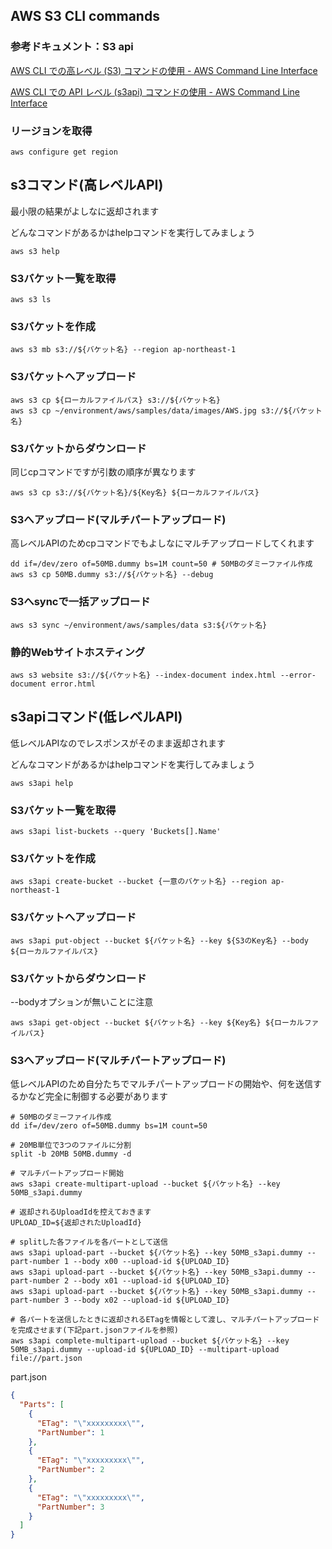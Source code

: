 ## AWS S3 CLI commands

### 参考ドキュメント：S3 api

[AWS CLI での高レベル (S3) コマンドの使用 - AWS Command Line Interface](https://docs.aws.amazon.com/ja_jp/cli/latest/userguide/cli-services-s3-commands.html)

[AWS CLI での API レベル (s3api) コマンドの使用 - AWS Command Line Interface](https://docs.aws.amazon.com/ja_jp/cli/latest/userguide/cli-services-s3-apicommands.html)

### リージョンを取得

```shell
aws configure get region
```

## s3コマンド(高レベルAPI)

最小限の結果がよしなに返却されます

どんなコマンドがあるかはhelpコマンドを実行してみましょう

```shell
aws s3 help
```

### S3バケット一覧を取得

```shell
aws s3 ls
```

### S3バケットを作成

```shell
aws s3 mb s3://${バケット名} --region ap-northeast-1
```

### S3バケットへアップロード

```shell
aws s3 cp ${ローカルファイルパス} s3://${バケット名}
aws s3 cp ~/environment/aws/samples/data/images/AWS.jpg s3://${バケット名}
```

### S3バケットからダウンロード

同じcpコマンドですが引数の順序が異なります

```shell
aws s3 cp s3://${バケット名}/${Key名} ${ローカルファイルパス}
```

### S3へアップロード(マルチパートアップロード)

高レベルAPIのためcpコマンドでもよしなにマルチアップロードしてくれます

```shell
dd if=/dev/zero of=50MB.dummy bs=1M count=50 # 50MBのダミーファイル作成
aws s3 cp 50MB.dummy s3://${バケット名} --debug
```

### S3へsyncで一括アップロード

```shell
aws s3 sync ~/environment/aws/samples/data s3:${バケット名}
```

### 静的Webサイトホスティング

```shell
aws s3 website s3://${バケット名} --index-document index.html --error-document error.html
```

## s3apiコマンド(低レベルAPI)

低レベルAPIなのでレスポンスがそのまま返却されます

どんなコマンドがあるかはhelpコマンドを実行してみましょう

```shell
aws s3api help
```

### S3バケット一覧を取得

```shell
aws s3api list-buckets --query 'Buckets[].Name'
```

### S3バケットを作成

```shell
aws s3api create-bucket --bucket {一意のバケット名} --region ap-northeast-1
```

### S3バケットへアップロード

```shell
aws s3api put-object --bucket ${バケット名} --key ${S3のKey名} --body ${ローカルファイルパス}
```

### S3バケットからダウンロード

--bodyオプションが無いことに注意

```shell
aws s3api get-object --bucket ${バケット名} --key ${Key名} ${ローカルファイルパス}
```

### S3へアップロード(マルチパートアップロード)

低レベルAPIのため自分たちでマルチパートアップロードの開始や、何を送信するかなど完全に制御する必要があります

```shell
# 50MBのダミーファイル作成
dd if=/dev/zero of=50MB.dummy bs=1M count=50

# 20MB単位で3つのファイルに分割
split -b 20MB 50MB.dummy -d

# マルチパートアップロード開始
aws s3api create-multipart-upload --bucket ${バケット名} --key 50MB_s3api.dummy

# 返却されるUploadIdを控えておきます
UPLOAD_ID=${返却されたUploadId}

# splitした各ファイルを各パートとして送信
aws s3api upload-part --bucket ${バケット名} --key 50MB_s3api.dummy --part-number 1 --body x00 --upload-id ${UPLOAD_ID}
aws s3api upload-part --bucket ${バケット名} --key 50MB_s3api.dummy --part-number 2 --body x01 --upload-id ${UPLOAD_ID}
aws s3api upload-part --bucket ${バケット名} --key 50MB_s3api.dummy --part-number 3 --body x02 --upload-id ${UPLOAD_ID}

# 各パートを送信したときに返却されるETagを情報として渡し、マルチパートアップロードを完成させます(下記part.jsonファイルを参照)
aws s3api complete-multipart-upload --bucket ${バケット名} --key 50MB_s3api.dummy --upload-id ${UPLOAD_ID} --multipart-upload file://part.json
```

part.json

```json
{
  "Parts": [
    {
      "ETag": "\"xxxxxxxxx\"",
      "PartNumber": 1
    },
    {
      "ETag": "\"xxxxxxxxx\"",
      "PartNumber": 2
    },
    {
      "ETag": "\"xxxxxxxxx\"",
      "PartNumber": 3
    }
  ]
}
```